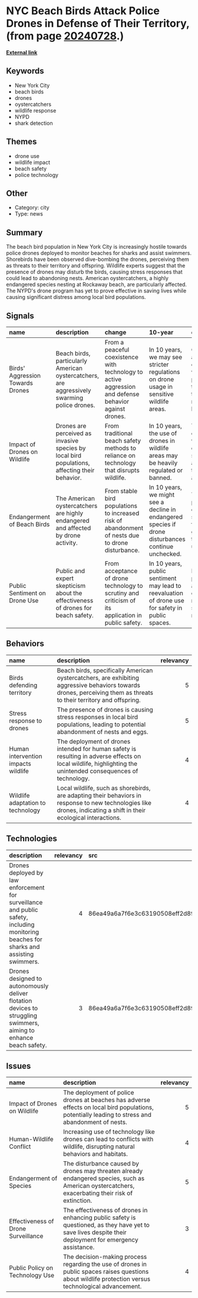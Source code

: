 # __NYC Beach Birds Attack Police Drones in Defense of Their Territory__, (from page [20240728](https://kghosh.substack.com/p/20240728).)

__[External link](https://gizmodo.com/very-annoyed-seagulls-are-waging-war-on-nycs-beach-drones-2000469990)__



## Keywords

* New York City
* beach birds
* drones
* oystercatchers
* wildlife response
* NYPD
* shark detection

## Themes

* drone use
* wildlife impact
* beach safety
* police technology

## Other

* Category: city
* Type: news

## Summary

The beach bird population in New York City is increasingly hostile towards police drones deployed to monitor beaches for sharks and assist swimmers. Shorebirds have been observed dive-bombing the drones, perceiving them as threats to their territory and offspring. Wildlife experts suggest that the presence of drones may disturb the birds, causing stress responses that could lead to abandoning nests. American oystercatchers, a highly endangered species nesting at Rockaway beach, are particularly affected. The NYPD's drone program has yet to prove effective in saving lives while causing significant distress among local bird populations.

## Signals

| name                             | description                                                                                   | change                                                                                                | 10-year                                                                                             | driving-force                                                                                           |   relevancy |
|:---------------------------------|:----------------------------------------------------------------------------------------------|:------------------------------------------------------------------------------------------------------|:----------------------------------------------------------------------------------------------------|:--------------------------------------------------------------------------------------------------------|------------:|
| Birds' Aggression Towards Drones | Beach birds, particularly American oystercatchers, are aggressively swarming police drones.   | From a peaceful coexistence with technology to active aggression and defense behavior against drones. | In 10 years, we may see stricter regulations on drone usage in sensitive wildlife areas.            | Growing awareness and concern for wildlife protection and the impact of technology on natural habitats. |           4 |
| Impact of Drones on Wildlife     | Drones are perceived as invasive species by local bird populations, affecting their behavior. | From traditional beach safety methods to reliance on technology that disrupts wildlife.               | In 10 years, the use of drones in wildlife areas may be heavily regulated or banned.                | The need for effective wildlife conservation strategies amidst technological advancements.              |           5 |
| Endangerment of Beach Birds      | The American oystercatchers are highly endangered and affected by drone activity.             | From stable bird populations to increased risk of abandonment of nests due to drone disturbance.      | In 10 years, we might see a decline in endangered species if drone disturbances continue unchecked. | The urgency to protect endangered species in the face of growing technology use.                        |           5 |
| Public Sentiment on Drone Use    | Public and expert skepticism about the effectiveness of drones for beach safety.              | From acceptance of drone technology to scrutiny and criticism of its application in public safety.    | In 10 years, public sentiment may lead to reevaluation of drone use for safety in public spaces.    | Increasing public advocacy for effective and non-disruptive safety measures.                            |           3 |

## Behaviors

| name                                | description                                                                                                                                                         |   relevancy |
|:------------------------------------|:--------------------------------------------------------------------------------------------------------------------------------------------------------------------|------------:|
| Birds defending territory           | Beach birds, specifically American oystercatchers, are exhibiting aggressive behaviors towards drones, perceiving them as threats to their territory and offspring. |           5 |
| Stress response to drones           | The presence of drones is causing stress responses in local bird populations, leading to potential abandonment of nests and eggs.                                   |           5 |
| Human intervention impacts wildlife | The deployment of drones intended for human safety is resulting in adverse effects on local wildlife, highlighting the unintended consequences of technology.       |           4 |
| Wildlife adaptation to technology   | Local wildlife, such as shorebirds, are adapting their behaviors in response to new technologies like drones, indicating a shift in their ecological interactions.  |           4 |

## Technologies

| description                                                                                                                            |   relevancy | src                              |
|:---------------------------------------------------------------------------------------------------------------------------------------|------------:|:---------------------------------|
| Drones deployed by law enforcement for surveillance and public safety, including monitoring beaches for sharks and assisting swimmers. |           4 | 86ea49a6a7f6e3c63190508eff2d8945 |
| Drones designed to autonomously deliver flotation devices to struggling swimmers, aiming to enhance beach safety.                      |           3 | 86ea49a6a7f6e3c63190508eff2d8945 |

## Issues

| name                                | description                                                                                                                                             |   relevancy |
|:------------------------------------|:--------------------------------------------------------------------------------------------------------------------------------------------------------|------------:|
| Impact of Drones on Wildlife        | The deployment of police drones at beaches has adverse effects on local bird populations, potentially leading to stress and abandonment of nests.       |           5 |
| Human-Wildlife Conflict             | Increasing use of technology like drones can lead to conflicts with wildlife, disrupting natural behaviors and habitats.                                |           4 |
| Endangerment of Species             | The disturbance caused by drones may threaten already endangered species, such as American oystercatchers, exacerbating their risk of extinction.       |           5 |
| Effectiveness of Drone Surveillance | The effectiveness of drones in enhancing public safety is questioned, as they have yet to save lives despite their deployment for emergency assistance. |           3 |
| Public Policy on Technology Use     | The decision-making process regarding the use of drones in public spaces raises questions about wildlife protection versus technological advancement.   |           4 |